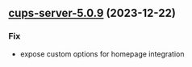 

## [cups-server-5.0.9](https://github.com/truecharts/charts/compare/cups-server-5.0.8...cups-server-5.0.9) (2023-12-22)

### Fix

- expose custom options for homepage integration
  
  